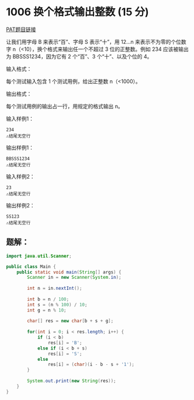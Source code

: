 # 1006 换个格式输出整数 (15 分)
[PAT题目链接](https://pintia.cn/problem-sets/994805260223102976/problems/994805318855278592)

让我们用字母 B 来表示“百”、字母 S 表示“十”，用 12...n 来表示不为零的个位数字 n（<10），换个格式来输出任一个不超过 3 位的正整数。例如 234 应该被输出为 BBSSS1234，因为它有 2 个“百”、3 个“十”、以及个位的 4。

输入格式：

每个测试输入包含 1 个测试用例，给出正整数 n（<1000）。

输出格式：

每个测试用例的输出占一行，用规定的格式输出 n。

输入样例1：
```
234
⚠结尾无空行
```

输出样例1：
```
BBSSS1234
⚠结尾无空行
```

输入样例2：
```
23
⚠结尾无空行
```

输出样例2：
```
SS123
⚠结尾无空行
```

## 题解：
```Java
import java.util.Scanner;

public class Main {
    public static void main(String[] args) {
        Scanner in = new Scanner(System.in);
        
        int n = in.nextInt();
        
        int b = n / 100;
        int s = (n % 100) / 10;
        int g = n % 10;
        
        char[] res = new char[b + s + g];
        
        for(int i = 0; i < res.length; i++) {
            if (i < b)
                res[i] = 'B';
            else if (i < b + s)
                res[i] = 'S';
            else
                res[i] = (char)(i - b - s + '1');
        }
        
        System.out.print(new String(res));
    }
}
```